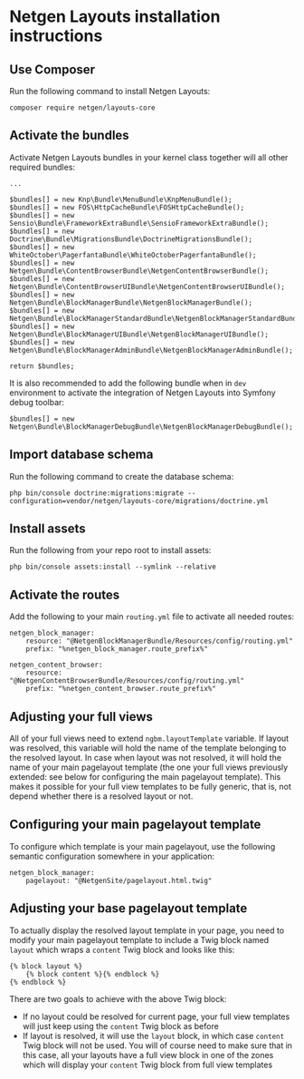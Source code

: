 Netgen Layouts installation instructions
========================================

Use Composer
------------

Run the following command to install Netgen Layouts:

```
composer require netgen/layouts-core
```

Activate the bundles
--------------------

Activate Netgen Layouts bundles in your kernel class together will all other
required bundles:

```
...

$bundles[] = new Knp\Bundle\MenuBundle\KnpMenuBundle();
$bundles[] = new FOS\HttpCacheBundle\FOSHttpCacheBundle();
$bundles[] = new Sensio\Bundle\FrameworkExtraBundle\SensioFrameworkExtraBundle();
$bundles[] = new Doctrine\Bundle\MigrationsBundle\DoctrineMigrationsBundle();
$bundles[] = new WhiteOctober\PagerfantaBundle\WhiteOctoberPagerfantaBundle();
$bundles[] = new Netgen\Bundle\ContentBrowserBundle\NetgenContentBrowserBundle();
$bundles[] = new Netgen\Bundle\ContentBrowserUIBundle\NetgenContentBrowserUIBundle();
$bundles[] = new Netgen\Bundle\BlockManagerBundle\NetgenBlockManagerBundle();
$bundles[] = new Netgen\Bundle\BlockManagerStandardBundle\NetgenBlockManagerStandardBundle();
$bundles[] = new Netgen\Bundle\BlockManagerUIBundle\NetgenBlockManagerUIBundle();
$bundles[] = new Netgen\Bundle\BlockManagerAdminBundle\NetgenBlockManagerAdminBundle();

return $bundles;
```

It is also recommended to add the following bundle when in `dev` environment to
activate the integration of Netgen Layouts into Symfony debug toolbar:

```
$bundles[] = new Netgen\Bundle\BlockManagerDebugBundle\NetgenBlockManagerDebugBundle();
```

Import database schema
----------------------

Run the following command to create the database schema:

```
php bin/console doctrine:migrations:migrate --configuration=vendor/netgen/layouts-core/migrations/doctrine.yml
```

Install assets
--------------

Run the following from your repo root to install assets:

```
php bin/console assets:install --symlink --relative
```

Activate the routes
-------------------

Add the following to your main `routing.yml` file to activate all needed routes:

```
netgen_block_manager:
    resource: "@NetgenBlockManagerBundle/Resources/config/routing.yml"
    prefix: "%netgen_block_manager.route_prefix%"

netgen_content_browser:
    resource: "@NetgenContentBrowserBundle/Resources/config/routing.yml"
    prefix: "%netgen_content_browser.route_prefix%"
```

Adjusting your full views
-------------------------

All of your full views need to extend `ngbm.layoutTemplate` variable. If layout
was resolved, this variable will hold the name of the template belonging to the
resolved layout. In case when layout was not resolved, it will hold the name of
your main pagelayout template (the one your full views previously extended: see
below for configuring the main pagelayout template). This makes it possible for
your full view templates to be fully generic, that is, not depend whether there
is a resolved layout or not.

Configuring your main pagelayout template
-----------------------------------------

To configure which template is your main pagelayout, use the following semantic
configuration somewhere in your application:

```
netgen_block_manager:
    pagelayout: "@NetgenSite/pagelayout.html.twig"
```

Adjusting your base pagelayout template
---------------------------------------

To actually display the resolved layout template in your page, you need to
modify your main pagelayout template to include a Twig block named `layout`
which wraps a `content` Twig block and looks like this:

```
{% block layout %}
    {% block content %}{% endblock %}
{% endblock %}
```

There are two goals to achieve with the above Twig block:

* If no layout could be resolved for current page, your full view templates will
  just keep using the `content` Twig block as before
* If layout is resolved, it will use the `layout` block, in which case `content`
  Twig block will not be used. You will of course need to make sure that in this
  case, all your layouts have a full view block in one of the zones which will
  display your `content` Twig block from full view templates
